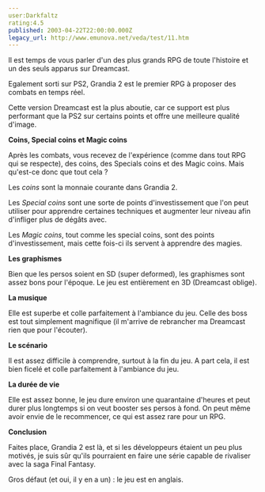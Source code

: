 ```yaml
---
user:Darkfaltz
rating:4.5
published: 2003-04-22T22:00:00.000Z
legacy_url: http://www.emunova.net/veda/test/11.htm
---
```

Il est temps de vous parler d'un des plus grands RPG de toute l'histoire et un des seuls apparus sur Dreamcast.  

  

Egalement sorti sur PS2, Grandia 2 est le premier RPG à proposer des combats en temps réel.  

Cette version Dreamcast est la plus aboutie, car ce support est plus performant que la PS2 sur certains points et offre une meilleure qualité d'image.  

  

**Coins, Special coins et Magic coins**  

Après les combats, vous recevez de l'expérience (comme dans tout RPG qui se respecte), des coins, des Specials coins et des Magic coins. Mais qu'est-ce donc que tout cela ?  

Les _coins_ sont la monnaie courante dans Grandia 2\.  

Les _Special coins_ sont une sorte de points d'investissement que l'on peut utiliser pour apprendre certaines techniques et augmenter leur niveau afin d'infliger plus de dégâts avec.  

Les _Magic coins_, tout comme les special coins, sont des points d'investissement, mais cette fois-ci ils servent à apprendre des magies.  

  

**Les graphismes**  

Bien que les persos soient en SD (super deformed), les graphismes sont assez bons pour l'époque. Le jeu est entièrement en 3D (Dreamcast oblige).  

  

**La musique**  

Elle est superbe et colle parfaitement à l'ambiance du jeu. Celle des boss est tout simplement magnifique (il m'arrive de rebrancher ma Dreamcast rien que pour l'écouter).  

  

**Le scénario**  

Il est assez difficile à comprendre, surtout à la fin du jeu. A part cela, il est bien ficelé et colle parfaitement à l'ambiance du jeu.  

  

**La durée de vie**  

Elle est assez bonne, le jeu dure environ une quarantaine d'heures et peut durer plus longtemps si on veut booster ses persos à fond. On peut même avoir envie de le recommencer, ce qui est assez rare pour un RPG.  

  

**Conclusion**  

Faites place, Grandia 2 est là, et si les développeurs étaient un peu plus motivés, je suis sûr qu'ils pourraient en faire une série capable de rivaliser avec la saga Final Fantasy.  

Gros défaut (et oui, il y en a un) : le jeu est en anglais.